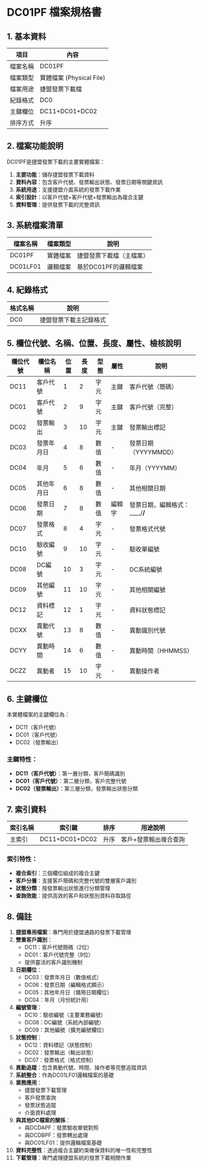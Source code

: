 # DC01PF 檔案規格書

## 1. 基本資料

| 項目 | 內容 |
|------|------|
| 檔案名稱 | DC01PF |
| 檔案類型 | 實體檔案 (Physical File) |
| 檔案用途 | 捷盟發票下載檔 |
| 紀錄格式 | DC0 |
| 主鍵欄位 | DC11+DC01+DC02 |
| 排序方式 | 升序 |

## 2. 檔案功能說明

DC01PF是捷盟發票下載的主要實體檔案：

1. **主要功能**：儲存捷盟發票下載資料
2. **資料內容**：包含客戶代號、發票輸出狀態、發票日期等關鍵資訊
3. **系統用途**：支援捷盟介面系統的發票下載作業
4. **索引設計**：以客戶代號+客戶代號+發票輸出為複合主鍵
5. **資料管理**：提供發票下載的完整資訊

## 3. 系統檔案清單

| 檔案名稱 | 檔案類型 | 說明 |
|----------|----------|------|
| DC01PF | 實體檔案 | 捷盟發票下載檔（主檔案） |
| DC01LF01 | 邏輯檔案 | 基於DC01PF的邏輯檔案 |

## 4. 紀錄格式

| 格式名稱 | 說明 |
|----------|------|
| DC0 | 捷盟發票下載主記錄格式 |

## 5. 欄位代號、名稱、位置、長度、屬性、檢核說明

| 欄位代號 | 欄位名稱 | 位置 | 長度 | 型態 | 屬性 | 說明 |
|----------|----------|------|------|------|------|------|
| DC11 | 客戶代號 | 1 | 2 | 字元 | 主鍵 | 客戶代號（簡碼） |
| DC01 | 客戶代號 | 2 | 9 | 字元 | 主鍵 | 客戶代號（完整） |
| DC02 | 發票輸出 | 3 | 10 | 字元 | 主鍵 | 發票輸出標記 |
| DC03 | 發票年月日 | 4 | 8 | 數值 | - | 發票日期（YYYYMMDD） |
| DC04 | 年月 | 5 | 6 | 數值 | - | 年月（YYYYMM） |
| DC05 | 其他年月日 | 6 | 8 | 數值 | - | 其他相關日期 |
| DC06 | 發票日期 | 7 | 8 | 數值 | 編輯字 | 發票日期，編輯格式：____/__/__ |
| DC07 | 發票格式 | 8 | 4 | 字元 | - | 發票格式代號 |
| DC10 | 驗收編號 | 9 | 10 | 字元 | - | 驗收單編號 |
| DC08 | DC編號 | 10 | 3 | 字元 | - | DC系統編號 |
| DC09 | 其他編號 | 11 | 10 | 字元 | - | 其他相關編號 |
| DC12 | 資料標記 | 12 | 1 | 字元 | - | 資料狀態標記 |
| DCXX | 異動代號 | 13 | 8 | 數值 | - | 異動識別代號 |
| DCYY | 異動時間 | 14 | 6 | 數值 | - | 異動時間（HHMMSS） |
| DCZZ | 異動者 | 15 | 10 | 字元 | - | 異動操作者 |

## 6. 主鍵欄位

本實體檔案的主鍵欄位為：
- DC11（客戶代號）
- DC01（客戶代號）
- DC02（發票輸出）

### 主鍵特性：
- **DC11（客戶代號）**：第一層分類，客戶簡碼識別
- **DC01（客戶代號）**：第二層分類，客戶完整代號
- **DC02（發票輸出）**：第三層分類，發票輸出狀態分類

## 7. 索引資料

| 索引名稱 | 索引鍵 | 排序 | 用途說明 |
|----------|--------|------|----------|
| 主索引 | DC11+DC01+DC02 | 升序 | 客戶+發票輸出複合查詢 |

### 索引特性：
- **複合索引**：三個欄位組成的複合主鍵
- **客戶分層**：支援客戶簡碼和完整代號的雙層客戶識別
- **狀態分類**：按發票輸出狀態進行分類管理
- **查詢效能**：提供高效的客戶和狀態別資料存取路徑

## 8. 備註

1. **捷盟專用檔案**：專門用於捷盟通路的發票下載管理
2. **雙重客戶識別**：
   - DC11：客戶代號簡碼（2位）
   - DC01：客戶代號完整（9位）
   - 提供靈活的客戶識別機制
3. **日期欄位**：
   - DC03：發票年月日（數值格式）
   - DC06：發票日期（編輯格式顯示）
   - DC05：其他年月日（備用日期欄位）
   - DC04：年月（月份統計用）
4. **編號管理**：
   - DC10：驗收編號（主要業務編號）
   - DC08：DC編號（系統內部編號）
   - DC09：其他編號（擴充編號欄位）
5. **狀態控制**：
   - DC12：資料標記（狀態控制）
   - DC02：發票輸出（輸出狀態）
   - DC07：發票格式（格式控制）
6. **異動追蹤**：包含異動代號、時間、操作者等完整追蹤資訊
7. **系統整合**：作為DC01LF01邏輯檔案的基礎
8. **業務應用**：
   - 捷盟發票下載管理
   - 客戶發票查詢
   - 發票狀態追蹤
   - 介面資料處理
9. **與其他DC檔案的關係**：
   - 與DCDAPF：發票驗收單號對照
   - 與DCDBPF：發票轉出處理
   - 與DC01LF01：提供邏輯檔案基礎
10. **資料完整性**：透過複合主鍵約束確保資料的唯一性和完整性
11. **下載管理**：專門處理捷盟系統的發票下載相關作業 